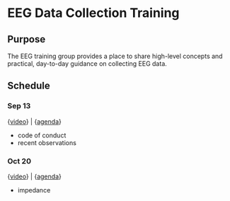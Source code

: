 # EEG Data Collection Training
 
## Purpose
 
The EEG training group provides a place to share high-level concepts and practical, day-to-day guidance on collecting EEG data.

## Schedule

### Sep 13
{[video](https://youtu.be/HVFSEEme3o8)} | {[agenda](https://docs.google.com/document/d/1higHTWW6q4KP85AFdWm3nXsCjIthXbw6uLlfgkIm_bQ/edit?usp=sharing)}
* code of conduct
* recent observations

### Oct 20
{[video](https://youtu.be/Duw4yhZVDgI)} | {[agenda](https://docs.google.com/document/d/17LBfIAZJlgaE3HcpiIAiNeA9u2r2ee5rrmDkQY5mG9s/edit?usp=sharing)}
* impedance